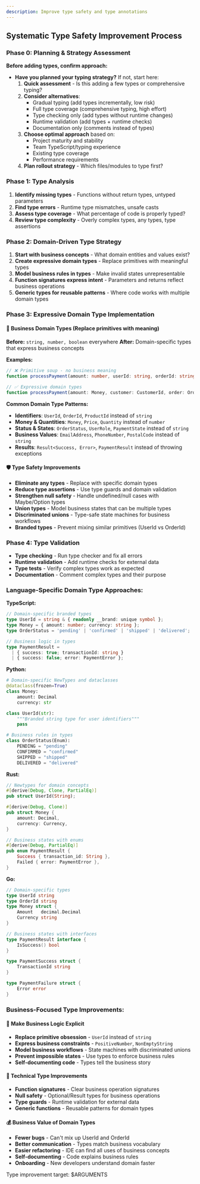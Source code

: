 ```yaml
---
description: Improve type safety and type annotations
---
```


## Systematic Type Safety Improvement Process

### Phase 0: Planning & Strategy Assessment
**Before adding types, confirm approach:**
- **Have you planned your typing strategy?** If not, start here:
  1. **Quick assessment** - Is this adding a few types or comprehensive typing?
  2. **Consider alternatives**:
     - Gradual typing (add types incrementally, low risk)
     - Full type coverage (comprehensive typing, high effort)
     - Type checking only (add types without runtime changes)
     - Runtime validation (add types + runtime checks)
     - Documentation only (comments instead of types)
  3. **Choose optimal approach** based on:
     - Project maturity and stability
     - Team TypeScript/typing experience
     - Existing type coverage
     - Performance requirements
  4. **Plan rollout strategy** - Which files/modules to type first?

### Phase 1: Type Analysis
1. **Identify missing types** - Functions without return types, untyped parameters
2. **Find type errors** - Runtime type mismatches, unsafe casts
3. **Assess type coverage** - What percentage of code is properly typed?
4. **Review type complexity** - Overly complex types, any types, type assertions

### Phase 2: Domain-Driven Type Strategy
1. **Start with business concepts** - What domain entities and values exist?
2. **Create expressive domain types** - Replace primitives with meaningful types
3. **Model business rules in types** - Make invalid states unrepresentable
4. **Function signatures express intent** - Parameters and returns reflect business operations
5. **Generic types for reusable patterns** - Where code works with multiple domain types

### Phase 3: Expressive Domain Type Implementation

#### 🏢 **Business Domain Types** (Replace primitives with meaning)
**Before:** `string, number, boolean` everywhere
**After:** Domain-specific types that express business concepts

**Examples:**
```typescript
// ❌ Primitive soup - no business meaning
function processPayment(amount: number, userId: string, orderId: string): boolean

// ✅ Expressive domain types
function processPayment(amount: Money, customer: CustomerId, order: OrderId): PaymentResult
```

**Common Domain Type Patterns:**
- **Identifiers**: `UserId`, `OrderId`, `ProductId` instead of `string`
- **Money & Quantities**: `Money`, `Price`, `Quantity` instead of `number`  
- **Status & States**: `OrderStatus`, `UserRole`, `PaymentState` instead of `string`
- **Business Values**: `EmailAddress`, `PhoneNumber`, `PostalCode` instead of `string`
- **Results**: `Result<Success, Error>`, `PaymentResult` instead of throwing exceptions

#### 🛡️ **Type Safety Improvements**
- **Eliminate any types** - Replace with specific domain types
- **Reduce type assertions** - Use type guards and domain validation
- **Strengthen null safety** - Handle undefined/null cases with Maybe/Option types
- **Union types** - Model business states that can be multiple types
- **Discriminated unions** - Type-safe state machines for business workflows
- **Branded types** - Prevent mixing similar primitives (UserId vs OrderId)

### Phase 4: Type Validation
- **Type checking** - Run type checker and fix all errors
- **Runtime validation** - Add runtime checks for external data
- **Type tests** - Verify complex types work as expected
- **Documentation** - Comment complex types and their purpose

### Language-Specific Domain Type Approaches:

**TypeScript:**
```typescript
// Domain-specific branded types
type UserId = string & { readonly __brand: unique symbol };
type Money = { amount: number; currency: string };
type OrderStatus = 'pending' | 'confirmed' | 'shipped' | 'delivered';

// Business logic in types
type PaymentResult = 
  | { success: true; transactionId: string }
  | { success: false; error: PaymentError };
```

**Python:**
```python
# Domain-specific NewTypes and dataclasses
@dataclass(frozen=True)
class Money:
    amount: Decimal
    currency: str

class UserId(str):
    """Branded string type for user identifiers"""
    pass

# Business rules in types
class OrderStatus(Enum):
    PENDING = "pending"
    CONFIRMED = "confirmed" 
    SHIPPED = "shipped"
    DELIVERED = "delivered"
```

**Rust:**
```rust
// Newtypes for domain concepts
#[derive(Debug, Clone, PartialEq)]
pub struct UserId(String);

#[derive(Debug, Clone)]
pub struct Money {
    amount: Decimal,
    currency: Currency,
}

// Business states with enums
#[derive(Debug, PartialEq)]
pub enum PaymentResult {
    Success { transaction_id: String },
    Failed { error: PaymentError },
}
```

**Go:**
```go
// Domain-specific types
type UserId string
type OrderId string
type Money struct {
    Amount   decimal.Decimal
    Currency string
}

// Business states with interfaces
type PaymentResult interface {
    IsSuccess() bool
}

type PaymentSuccess struct {
    TransactionId string
}

type PaymentFailure struct {
    Error error
}
```

### Business-Focused Type Improvements:

#### 🎯 **Make Business Logic Explicit**
- **Replace primitive obsession** - `UserId` instead of `string`
- **Express business constraints** - `PositiveNumber`, `NonEmptyString`
- **Model business workflows** - State machines with discriminated unions
- **Prevent impossible states** - Use types to enforce business rules
- **Self-documenting code** - Types tell the business story

#### 🔧 **Technical Type Improvements**
- **Function signatures** - Clear business operation signatures
- **Null safety** - Optional/Result types for business operations
- **Type guards** - Runtime validation for external data
- **Generic functions** - Reusable patterns for domain types

#### 💰 **Business Value of Domain Types**
- **Fewer bugs** - Can't mix up UserId and OrderId
- **Better communication** - Types match business vocabulary
- **Easier refactoring** - IDE can find all uses of business concepts
- **Self-documenting** - Code explains business rules
- **Onboarding** - New developers understand domain faster

Type improvement target: $ARGUMENTS